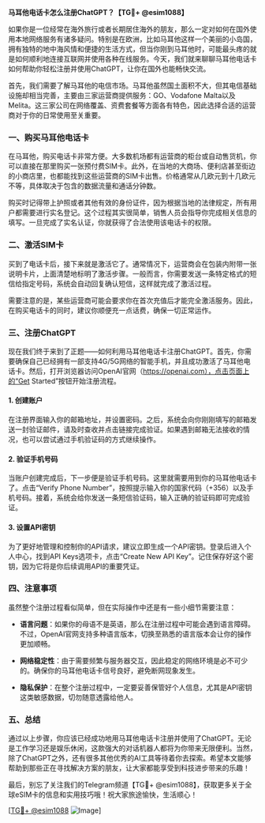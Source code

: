 **马耳他电话卡怎么注册ChatGPT？【TG💪+ @esim1088】**

如果你是一位经常在海外旅行或者长期居住海外的朋友，那么一定对如何在国外使用本地网络服务有诸多疑问。特别是在欧洲，比如马耳他这样一个美丽的小岛国，拥有独特的地中海风情和便捷的生活方式，但当你刚到马耳他时，可能最头疼的就是如何顺利地连接互联网并使用各种在线服务。今天，我们就来聊聊马耳他电话卡如何帮助你轻松注册并使用ChatGPT，让你在国外也能畅快交流。

首先，我们需要了解马耳他的电信市场。马耳他虽然国土面积不大，但其电信基础设施却相当完善，主要由三家运营商提供服务：GO、Vodafone Malta以及Melita。这三家公司在网络覆盖、资费套餐等方面各有特色，因此选择合适的运营商对于你的日常使用至关重要。

### **一、购买马耳他电话卡**
在马耳他，购买电话卡非常方便。大多数机场都有运营商的柜台或自动售货机，你可以直接在那里购买一张预付费SIM卡。此外，在当地的大商场、便利店甚至街边的小商店里，也都能找到这些运营商的SIM卡出售。价格通常从几欧元到十几欧元不等，具体取决于包含的数据流量和通话分钟数。

购买时记得带上护照或者其他有效的身份证件，因为根据当地的法律规定，所有用户都需要进行实名登记。这个过程其实很简单，销售人员会指导你完成相关信息的填写。一旦完成了实名认证，你就获得了合法使用该电话卡的权限。

### **二、激活SIM卡**
买到了电话卡后，接下来就是激活它了。通常情况下，运营商会在包装内附带一张说明卡片，上面清楚地标明了激活步骤。一般而言，你需要发送一条特定格式的短信给指定号码，系统会自动回复确认短信，这样就完成了激活过程。

需要注意的是，某些运营商可能会要求你在首次充值后才能完全激活服务。因此，在购买电话卡的同时，建议你顺便充一点话费，确保一切正常运作。

### **三、注册ChatGPT**
现在我们终于来到了正题——如何利用马耳他电话卡注册ChatGPT。首先，你需要确保自己已经拥有一部支持4G/5G网络的智能手机，并且成功激活了马耳他电话卡。然后，打开浏览器访问OpenAI官网（https://openai.com），点击页面上的“Get Started”按钮开始注册流程。

#### **1. 创建账户**
在注册界面输入你的邮箱地址，并设置密码。之后，系统会向你刚刚填写的邮箱发送一封验证邮件，请及时查收并点击链接完成验证。如果遇到邮箱无法接收的情况，也可以尝试通过手机验证码的方式继续操作。

#### **2. 验证手机号码**
当账户创建完成后，下一步便是验证手机号码。这里就需要用到你的马耳他电话卡了。点击“Verify Phone Number”，按照提示输入你的国家代码（+356）以及手机号码。接着，系统会给你发送一条短信验证码，输入正确的验证码即可完成验证。

#### **3. 设置API密钥**
为了更好地管理和控制你的API请求，建议立即生成一个API密钥。登录后进入个人中心，找到API Keys选项卡，点击“Create New API Key”。记住保存好这个密钥，因为它将是你后续调用API的重要凭证。

### **四、注意事项**
虽然整个注册过程看似简单，但在实际操作中还是有一些小细节需要注意：

- **语言问题**：如果你的母语不是英语，那么在注册过程中可能会遇到语言障碍。不过，OpenAI官网支持多种语言版本，切换至熟悉的语言版本会让你的操作更加顺畅。
  
- **网络稳定性**：由于需要频繁与服务器交互，因此稳定的网络环境是必不可少的。确保你的马耳他电话卡信号良好，避免断网现象发生。

- **隐私保护**：在整个注册过程中，一定要妥善保管好个人信息，尤其是API密钥这类敏感数据，切勿随意透露给他人。

### **五、总结**
通过以上步骤，你应该已经成功地用马耳他电话卡注册并使用了ChatGPT。无论是工作学习还是娱乐休闲，这款强大的对话机器人都将为你带来无限便利。当然，除了ChatGPT之外，还有很多其他优秀的AI工具等待着你去探索。希望本文能够帮助到那些正在寻找解决方案的朋友，让大家都能享受到科技进步带来的乐趣！

最后，别忘了关注我们的Telegram频道【TG💪+ @esim1088】，获取更多关于全球eSIM卡的信息和实用技巧哦！祝大家旅途愉快，生活顺心！

[[TG💪+ @esim1088](https://t.me/s/esim1088) ![Image](https://i.postimg.cc/4NQfJmqS/Snipaste-2025-05-13-00-14-12.png)]